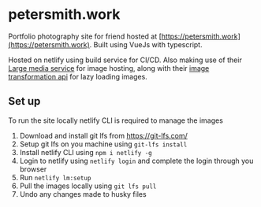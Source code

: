 # petersmith.work

Portfolio photography site for friend hosted at [https://petersmith.work](https://petersmith.work). Built using VueJs with typescript.

Hosted on netlify using build service for CI/CD. Also making use of their [Large media service](https://docs.netlify.com/large-media/overview/) for image hosting, along with their [image transformation api](https://docs.netlify.com/large-media/transform-images/#request-transformations) for lazy loading images.

## Set up

To run the site locally netlify CLI is required to manage the images

1. Download and install git lfs from https://git-lfs.com/
1. Setup git lfs on you machine using `git-lfs install`
1. Install netlify CLI using `npm i netlify -g`
1. Login to netlify using `netlify login` and complete the login through you browser
1. Run `netlify lm:setup`
1. Pull the images locally using `git lfs pull`
1. Undo any changes made to husky files